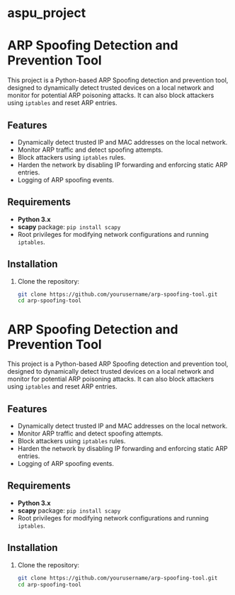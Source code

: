 # aspu_project
# ARP Spoofing Detection and Prevention Tool

This project is a Python-based ARP Spoofing detection and prevention tool, designed to dynamically detect trusted devices on a local network and monitor for potential ARP poisoning attacks. It can also block attackers using `iptables` and reset ARP entries.

## Features

- Dynamically detect trusted IP and MAC addresses on the local network.
- Monitor ARP traffic and detect spoofing attempts.
- Block attackers using `iptables` rules.
- Harden the network by disabling IP forwarding and enforcing static ARP entries.
- Logging of ARP spoofing events.

## Requirements

- **Python 3.x**
- **scapy** package: `pip install scapy`
- Root privileges for modifying network configurations and running `iptables`.

## Installation

1. Clone the repository:

   ```bash
   git clone https://github.com/yourusername/arp-spoofing-tool.git
   cd arp-spoofing-tool
# ARP Spoofing Detection and Prevention Tool

This project is a Python-based ARP Spoofing detection and prevention tool, designed to dynamically detect trusted devices on a local network and monitor for potential ARP poisoning attacks. It can also block attackers using `iptables` and reset ARP entries.

## Features

- Dynamically detect trusted IP and MAC addresses on the local network.
- Monitor ARP traffic and detect spoofing attempts.
- Block attackers using `iptables` rules.
- Harden the network by disabling IP forwarding and enforcing static ARP entries.
- Logging of ARP spoofing events.

## Requirements

- **Python 3.x**
- **scapy** package: `pip install scapy`
- Root privileges for modifying network configurations and running `iptables`.

## Installation

1. Clone the repository:

   ```bash
   git clone https://github.com/yourusername/arp-spoofing-tool.git
   cd arp-spoofing-tool
